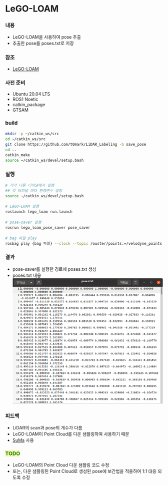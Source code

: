 # LeGO-LOAM
### 내용
- LeGO-LOAM을 사용하여 pose 추출
- 추출한 pose를 poses.txt로 저장

### 참조
- [LeGO-LOAM](https://github.com/RobustFieldAutonomyLab/LeGO-LOAM.git)

### 사전 준비
- Ubuntu 20.04 LTS
- ROS1 Noetic
- catkin_package
- GTSAM

### build
``` bash
mkdir -p ~/catkin_ws/src
cd ~/catkin_ws/src
git clone https://github.com/t0mark/LiDAR_Labeling -b save_pose
cd ..
catkin_make
source ~/catkin_ws/devel/setup.bash
```

### 실행
``` bash
# 각각 다른 터미널에서 실행
## 각 터미널 마다 환경변수 설정
source ~/catkin_ws/devel/setup.bash

# LeGO-LOAM 실행
roslaunch lego_loam run.launch

# pose-saver 실행
rosrun lego_loam_pose_saver pose_saver

# bag 파일 play
rosbag play {bag 파일} --clock --topic /ouster/points:=/velodyne_points /ouster/imu:=/imu/data
```

### 결과
- pose-saver를 실행한 경로에 poses.txt 생성
- poses.txt 내용  
    ![image](./lego_loam_pose_saver/img/pose.png)

### 피드백
- LiDAR의 scan과 pose의 개수가 다름
- LeGO-LOAM이 Point Cloud를 다운 샘플링하여 사용하기 때문
- [SuMa](https://github.com/jbehley/SuMa) 사용

### <span style="background-color:#fff5b1"><span style="color:green"> TODO </span></span>
- LeGO-LOAM의 Point Cloud 다운 샘플링 코드 수정
- 또는, 다운 샘플링된 Point Cloud로 생성된 pose에 보간법을 적용하여 1:1 대응 되도록 수정

